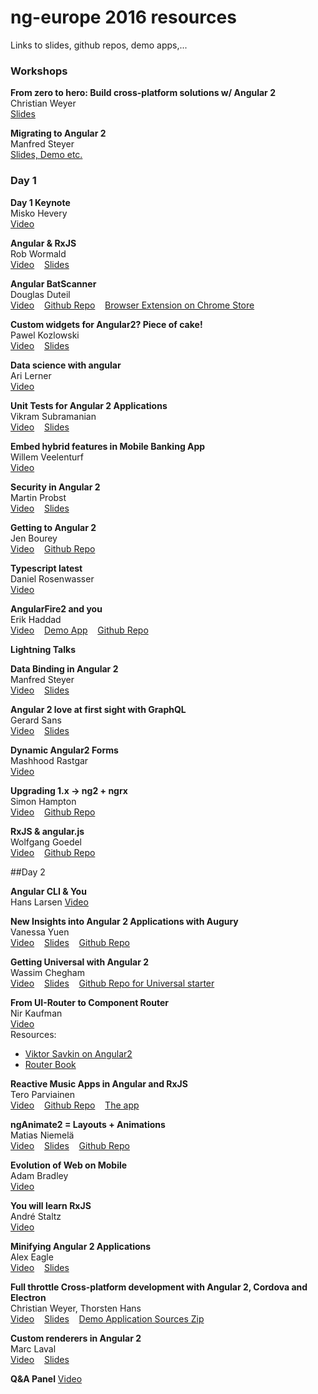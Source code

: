 ng-europe 2016 resources
========================
Links to slides, github repos, demo apps,...

### Workshops

**From zero to hero: Build cross-platform solutions w/ Angular 2**  
Christian Weyer  
[Slides](https://speakerdeck.com/christianweyer/from-zero-to-hero-build-cross-platform-solutions-with-angular-2)

**Migrating to Angular 2**  
Manfred Steyer    
[Slides, Demo etc.](https://www.softwarearchitekt.at/post/2016/10/25/slides-and-samples-from-my-angularjs-1-x-to-angular-2-migration-workshop-at-ngeurope-2016-in-paris.aspx)


### Day 1 

**Day 1 Keynote**   
Misko Hevery  
[Video](https://www.youtube.com/watch?v=wpxnU62mNJ4)

**Angular & RxJS**  
Rob Wormald  
[Video](https://www.youtube.com/watch?v=WWR9nxVx1ec) &nbsp;&nbsp; 
[Slides](https://docs.google.com/presentation/d/1Q4raWgWEkhJsPNWD9O_67kIc3PtkwebppqRFhFPKQVE/edit?usp=sharing)  &nbsp;&nbsp; 

**Angular BatScanner**  
Douglas Duteil  
[Video](https://www.youtube.com/watch?v=2DHpmyFWULQ) &nbsp;&nbsp; 
[Github Repo](https://github.com/douglasduteil/angular-batscanner) &nbsp;&nbsp; 
[Browser Extension on Chrome Store](https://chrome.google.com/webstore/detail/angular-batscanner/gcngciildkejiapchdgpcniflijoiadf)

**Custom widgets for Angular2? Piece of cake!**  
Pawel Kozlowski  
[Video](https://www.youtube.com/watch?v=l8OHU-TEG7g) &nbsp;&nbsp; 
[Slides](https://pkozlowski-opensource.github.io/ng-europe-2016)

**Data science with angular**  
Ari Lerner  
[Video](https://www.youtube.com/watch?v=ZVEp9K_cynU)

**Unit Tests for Angular 2 Applications**  
Vikram Subramanian  
[Video](https://www.youtube.com/watch?v=dVtDnvTLaIo) &nbsp;&nbsp; 
[Slides](https://t.co/VrzZ284zoM)

**Embed hybrid features in Mobile Banking App**  
Willem Veelenturf  
[Video](https://www.youtube.com/watch?v=kmNRgOLZhXQ)

**Security in Angular 2**  
Martin Probst  
[Video](https://www.youtube.com/watch?v=WN-XczmI-LY) &nbsp;&nbsp; 
[Slides](http://g.co/ng/security-ng-europe16)

**Getting to Angular 2**  
Jen Bourey  
[Video](https://www.youtube.com/watch?v=2b-tEis9k4M)  &nbsp;&nbsp; 
[Github Repo](https://github.com/bourey/ngupgrade-example)

**Typescript latest**  
Daniel Rosenwasser  
[Video](https://www.youtube.com/watch?v=o8YI2hvassE) &nbsp;&nbsp; 

**AngularFire2 and you**  
Erik Haddad  
[Video](https://www.youtube.com/watch?v=uLzMOaFt6vc) &nbsp;&nbsp; 
[Demo App](https://quando.social/) &nbsp;&nbsp; 
[Github Repo](https://github.com/erikhaddad/angular2-quando)

	

**Lightning Talks**

**Data Binding in Angular 2**  
Manfred Steyer  
[Video](https://www.youtube.com/watch?v=JyHIUMgN_Ew) &nbsp;&nbsp; 
[Slides](https://speakerdeck.com/manfredsteyer/databinding-in-angular-2)

**Angular 2 love at first sight with GraphQL**  
Gerard Sans  
[Video](https://www.youtube.com/watch?v=8lBepXJWfb0) &nbsp;&nbsp; 
[Slides](http://slides.com/gerardsans/ngeurope-ng2-loves-graphql#/)
	
**Dynamic Angular2 Forms**  
Mashhood Rastgar  
[Video](https://www.youtube.com/watch?v=hf1plxcF0sk)

**Upgrading 1.x -> ng2 + ngrx**  
Simon Hampton  
[Video](https://www.youtube.com/watch?v=_HiLfC-3g60) &nbsp;&nbsp; 
[Github Repo](https://github.com/simonh1000/af-ng2-ngrx)

**RxJS & angular.js**  
Wolfgang Goedel  
[Video](https://www.youtube.com/watch?v=n9us_5FmEIo) &nbsp;&nbsp; 
[Github Repo](https://github.com/wolfgangGoedel/observe-on-scope)


##Day 2

**Angular CLI & You**  
Hans Larsen
[Video](https://www.youtube.com/watch?v=LN2xvQqAo-g)

**New Insights into Angular 2 Applications with Augury**  
Vanessa Yuen  
[Video](https://www.youtube.com/watch?v=YaDFDGS3EFM) &nbsp;&nbsp; 
[Slides](http://slides.com/vanessayuenn/augury-ngeurope#/) &nbsp;&nbsp; 
[Github Repo](https://github.com/rangle/augury)

**Getting Universal with Angular 2**  
Wassim Chegham  
[Video](https://www.youtube.com/watch?v=faWCLmYsFQ8) &nbsp;&nbsp;
[Slides](https://slides.com/wassimchegham/angular2-universal) &nbsp;&nbsp;
[Github Repo for Universal starter](https://github.com/angular/universal-starter)

**From UI-Router to Component Router**  
Nir Kaufman  
[Video](https://www.youtube.com/watch?v=vQFImWHxCDM)  
Resources:
- [Viktor Savkin on Angular2](https://vsavkin.com/)
- [Router Book](https://leanpub.com/router)

**Reactive Music Apps in Angular and RxJS**  
Tero Parviainen  
[Video](https://www.youtube.com/watch?v=-fPyfSAEZgk)  &nbsp;&nbsp;
[Github Repo](https://github.com/teropa/in-c) &nbsp;&nbsp; 
[The app](https://teropa.info/in-c/)

**ngAnimate2 = Layouts + Animations**  
Matias Niemelä  
[Video](https://www.youtube.com/watch?v=NGNE7LMd9VY) &nbsp;&nbsp;
[Slides](http://yom.nu/ng2eu-2016) &nbsp;&nbsp; 
[Github Repo](http://github.com/matsko/ng2eu-2016-code)

**Evolution of Web on Mobile**  
Adam Bradley  
[Video](https://www.youtube.com/watch?v=7rzjmsUBmFQ)

**You will learn RxJS**  
André Staltz  
[Video](https://www.youtube.com/watch?v=uQ1zhJHclvs)

**Minifying Angular 2 Applications**  
Alex Eagle  
[Video](https://www.youtube.com/watch?v=Ml7qHlk80kc)  &nbsp;&nbsp;
[Slides](https://t.co/bMrJ7omGM6)

**Full throttle Cross-platform development with Angular 2, Cordova and Electron**  
Christian Weyer, Thorsten Hans  
[Video](https://www.youtube.com/watch?v=TqFnVdPFVU0)  &nbsp;&nbsp; 
[Slides](https://speakerdeck.com/christianweyer/full-throttle-cross-platform-development-with-angular-2-cordova-and-electron) &nbsp;&nbsp;
[Demo Application Sources Zip](http://bit.ly/hacks-ngeurope2016)

**Custom renderers in Angular 2**  
Marc Laval  
[Video](https://www.youtube.com/watch?v=iE-wYf4AaiM)  &nbsp;&nbsp;
[Slides](https://t.co/43uvtdLLk1)  

**Q&A Panel**
[Video](https://www.youtube.com/watch?v=qcfThV5aLuE)
